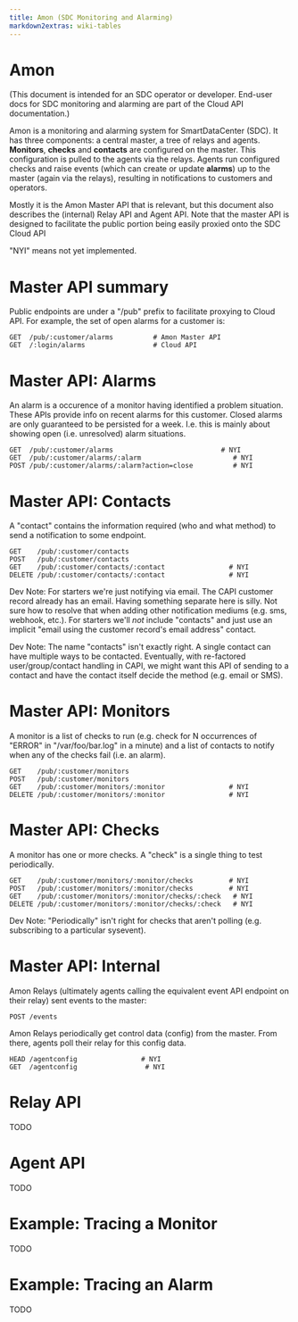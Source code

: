 ```yaml
---
title: Amon (SDC Monitoring and Alarming)
markdown2extras: wiki-tables
---
```


# Amon

(This document is intended for an SDC operator or developer. End-user docs
for SDC monitoring and alarming are part of the Cloud API documentation.)

Amon is a monitoring and alarming system for SmartDataCenter (SDC).
It has three components: a central master, a tree of relays and agents.
**Monitors**, **checks** and **contacts** are configured on the master. This
configuration is pulled to the agents via the relays. Agents run
configured checks and raise events (which can create or update **alarms**) up
to the master (again via the relays), resulting in notifications to customers
and operators.

Mostly it is the Amon Master API that is relevant, but this document also
describes the (internal) Relay API and Agent API. Note that the master API
is designed to facilitate the public portion being easily proxied onto
the SDC Cloud API

"NYI" means not yet implemented.




# Master API summary

Public endpoints are under a "/pub" prefix to facilitate proxying to Cloud
API. For example, the set of open alarms for a customer is:

    GET  /pub/:customer/alarms          # Amon Master API
    GET  /:login/alarms                 # Cloud API


# Master API: Alarms

An alarm is a occurence of a monitor having identified a problem situation.
These APIs provide info on recent alarms for this customer. Closed alarms are
only guaranteed to be persisted for a week. I.e. this is mainly about showing
open (i.e. unresolved) alarm situations.

    GET  /pub/:customer/alarms                           # NYI
    GET  /pub/:customer/alarms/:alarm                       # NYI
    POST /pub/:customer/alarms/:alarm?action=close          # NYI


# Master API: Contacts

A "contact" contains the information required (who and what method) to send a
notification to some endpoint.

    GET    /pub/:customer/contacts
    POST   /pub/:customer/contacts
    GET    /pub/:customer/contacts/:contact                # NYI
    DELETE /pub/:customer/contacts/:contact                # NYI

Dev Note: For starters we're just notifying via email. The CAPI customer
record already has an email. Having something separate here is silly. Not
sure how to resolve that when adding other notification mediums (e.g. sms,
webhook, etc.). For starters we'll *not* include "contacts" and just use
an implicit "email using the customer record's email address" contact.

Dev Note: The name "contacts" isn't exactly right. A single contact can have
multiple ways to be contacted. Eventually, with re-factored
user/group/contact handling in CAPI, we might want this API of sending to a
contact and have the contact itself decide the method (e.g. email or SMS).


# Master API: Monitors

A monitor is a list of checks to run (e.g. check for N occurrences of "ERROR"
in "/var/foo/bar.log" in a minute) and a list of contacts to notify when
any of the checks fail (i.e. an alarm).

    GET    /pub/:customer/monitors
    POST   /pub/:customer/monitors
    GET    /pub/:customer/monitors/:monitor                # NYI
    DELETE /pub/:customer/monitors/:monitor                # NYI


# Master API: Checks

A monitor has one or more checks. A "check" is a single thing to test
periodically.

    GET    /pub/:customer/monitors/:monitor/checks         # NYI
    POST   /pub/:customer/monitors/:monitor/checks         # NYI
    GET    /pub/:customer/monitors/:monitor/checks/:check   # NYI
    DELETE /pub/:customer/monitors/:monitor/checks/:check   # NYI

Dev Note: "Periodically" isn't right for checks that aren't polling (e.g.
subscribing to a particular sysevent).


# Master API: Internal

Amon Relays (ultimately agents calling the equivalent event
API endpoint on their relay) sent events to the master:
    
    POST /events


Amon Relays periodically get control data (config) from the master. From
there, agents poll their relay for this config data.

    HEAD /agentconfig                # NYI
    GET  /agentconfig                 # NYI


# Relay API

TODO


# Agent API

TODO


# Example: Tracing a Monitor

TODO


# Example: Tracing an Alarm

TODO
